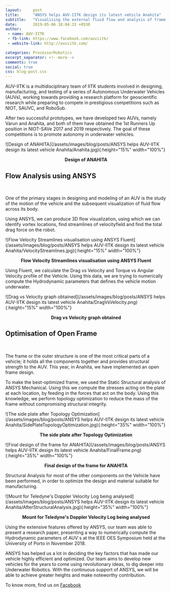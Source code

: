 ```yaml
---
layout:     post
title:      "ANSYS helps AUV-IITK design its latest vehicle Anahita"
subtitle:   "Visualising the external fluid flow and analysis of frame structure using ANSYS"
date:       2019-05-06 18:04:33 +0530
author: 
 - name: AUV-IITK
 - fb-link: https://www.facebook.com/auviitk/
 - website-link: http://auviitk.com/

categories: ProcessorRobotics
excerpt_separator: <!--more-->
comments: true
social: true
css: blog-post.css
---
```


AUV-IITK is a multidisciplinary team of IITK students involved in designing, manufacturing, and testing of a series of Autonomous Underwater Vehicles (AUVs), working towards providing a research platform for geoscientific research while preparing to compete in prestigious competitions such as NIOT, SAUVC, and RoboSub. 

After two successful prototypes, we have developed two AUVs, namely Varun and Anahita, and both of them have obtained the 1st Runners Up
position in NIOT-SAVe 2017 and 2019 respectively. The goal of these competitions is to promote autonomy in underwater vehicles.

![Design of ANAHITA](/assets/images/blog/posts/ANSYS helps AUV-IITK design its latest vehicle Anahita/Anahita.jpg){:height="15%" width="100%"}<br>
**<center>Design of ANAHITA</center>**

## Flow Analysis using ANSYS 
<br>

One of the primary stages in designing and modeling of an AUV is the study of the motion of the vehicle and the subsequent visualization of fluid flow across its body.

Using ANSYS, we can produce 3D flow visualization, using which we can identify vortex locations, find streamlines of velocityfield and find the total drag force on the robot. 

![Flow Velocity Streamlines visualisation using ANSYS Fluent](/assets/images/blog/posts/ANSYS helps AUV-IITK design its latest vehicle Anahita/VelocityStreamlines.jpg){:height="15%" width="100%"}<br>
**<center>Flow Velocity Streamlines visualisation using ANSYS Fluent</center>**

Using Fluent, we calculate the Drag vs Velocity and Torque vs Angular Velocity profile of the Vehicle. Using this data, we are trying to numerically compute the Hydrodynamic parameters that defines the vehicle motion underwater.

![Drag vs Velocity graph obtained](/assets/images/blog/posts/ANSYS helps AUV-IITK design its latest vehicle Anahita/DragVsVelocity.png){:height="15%" width="100%"}<br>
**<center>Drag vs Velocity graph obtained</center>**

## Optimisation of Open Frame
<br>

The frame or the outer structure is one of the most critical parts of a vehicle; it holds all the components together and provides structural strength to the AUV. This year, in Anahita, we have implemented an open frame design.

To make the best-optimized frame, we used the Static Structural analysis of ANSYS Mechanical. Using this we compute the stresses acting on the plate at each location, by feeding in the forces that act on the body. Using this knowledge, we perform topology optimization to reduce the mass of the frame without compromising structural integrity.

![The side plate after Topology Optimization](/assets/images/blog/posts/ANSYS helps AUV-IITK design its latest vehicle Anahita/SidePlateTopologyOptimization.jpg){:height="35%" width="100%"}<br>
**<center>The side plate after Topology Optimization</center>**

![Final design of the frame for ANAHITA](/assets/images/blog/posts/ANSYS helps AUV-IITK design its latest vehicle Anahita/FinalFrame.png){:height="35%" width="100%"}<br>
**<center>Final design of the frame for ANAHITA</center>**

Structural Analysis for most of the other components on the Vehicle have been performed, in order to optimize the design and material suitable for manufacturing.

![Mount for Teledyne's Doppler Velocity Log being analysed](/assets/images/blog/posts/ANSYS helps AUV-IITK design its latest vehicle Anahita/AfterStructuralAnalysis.jpg){:height="35%" width="100%"}
**<center>Mount for Teledyne's Doppler Velocity Log being analysed</center>**

Using the extensive features offered by ANSYS, our team was able to present a research paper, presenting a way to numerically compute the Hydrodynamic parameters of AUV`s at the IEEE OES Symposium held at the University of Porto in November 2018.

ANSYS has helped us a lot in deciding the key factors that has made our vehicle highly efficient and optimized. Our team aims to develop new vehicles for the years to come using revolutionary ideas, to dig deeper into Underwater Robotics. With the continuous support of ANSYS, we will be able to achieve greater heights and make noteworthy contribution.

To know more, find us on [Facebook](https://www.facebook.com/auviitk/)